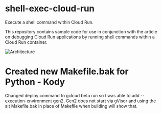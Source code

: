 # shell-exec-cloud-run
Execute a shell command within Cloud Run.

This repository contains sample code for use in conjunction with the article on
debugging Cloud Run applications by running shell commands within a Cloud Run container.

![Architecture](docs/architecture.png)

# Created new Makefile.bak for Python - Kody
Changed deploy command to gcloud beta run so I was able to add --execution-environment gen2. 
Gen2 does not start via gVisor and using the alt Makefile.bak in place of Makefile when building will show that.
